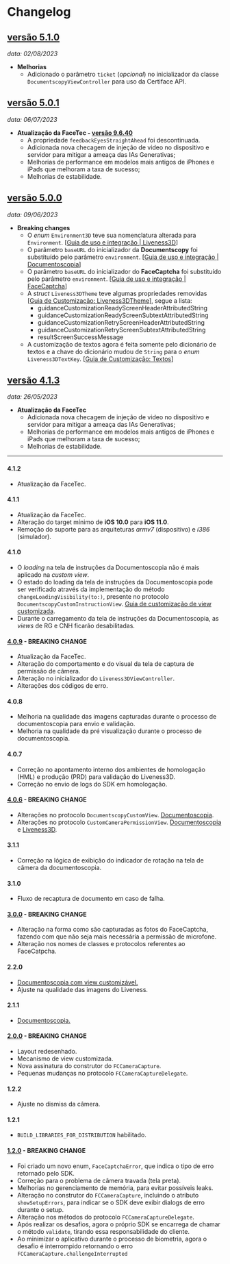 # Changelog

## [versão 5.1.0](https://github.com/oititec/liveness-ios-sdk/releases/tag/5.1.0)
*data: 02/08/2023*

- **Melhorias**
    - Adicionado o parâmetro `ticket` (_opcional_) no inicializador da classe `DocumentscopyViewController` para uso da Certiface API.

## [versão 5.0.1](https://github.com/oititec/liveness-ios-sdk/releases/tag/5.0.1)
_data: 06/07/2023_

- **Atualização da FaceTec - [versão 9.6.40](https://github.com/oititec/ios-liveness3d-ft/releases/tag/9.6.40)**
    - A propriedade `feedbackEyesStraightAhead` foi descontinuada.
    - Adicionada nova checagem de injeção de video no dispositivo e servidor para mitigar a ameaça das IAs Generativas;
    - Melhorias de performance em modelos mais antigos de iPhones e iPads que melhoram a taxa de sucesso;
    - Melhorias de estabilidade.

## [versão 5.0.0](https://github.com/oititec/liveness-ios-sdk/releases/tag/5.0.0)
*data: 09/06/2023*

- **Breaking changes**
    - O *enum* `Environment3D` teve sua nomenclatura alterada para `Environment`. [[Guia de uso e integração | Liveness3D](../Liveness3D/Liveness3D-Usage.md#iniciando-o-liveness-3d)]
    - O parâmetro `baseURL` do inicializador da **Documentscopy** foi substituído pelo parâmetro `environment`. [[Guia de uso e integração | Documentoscopia](../Liveness2D/Documentscopy-Usage.md#iniciando-a-documentoscopia)]
    - O parâmetro `baseURL` do inicializador do **FaceCaptcha** foi substituído pelo parâmetro `environment`. [[Guia de uso e integração | FaceCaptcha](../Liveness2D/FaceCaptcha-Usage.md#iniciando-o-facecaptcha)]
    - A *struct* `Liveness3DTheme` teve algumas propriedades removidas [[Guia de Customização: Liveness3DTheme](../Liveness3D/Liveness3D-Liveness3DTheme.md)], segue a lista:
        - guidanceCustomizationReadyScreenHeaderAttributedString
        - guidanceCustomizationReadyScreenSubtextAttributedString
        - guidanceCustomizationRetryScreenHeaderAttributedString
        - guidanceCustomizationRetryScreenSubtextAttributedString
        - resultScreenSuccessMessage    
    - A customização de textos agora é feita somente pelo dicionário de textos e a chave do dicionário mudou de `String` para o *enum* `Liveness3DTextKey`. [[Guia de Customização: Textos](../Liveness3D/Liveness3D-CustomTexts.md)]

## [versão 4.1.3](https://github.com/oititec/liveness-ios-sdk/releases/tag/4.1.3)
*data: 26/05/2023*

- **Atualização da FaceTec**
    - Adicionada nova checagem de injeção de video no dispositivo e servidor para mitigar a ameaça das IAs Generativas;
    - Melhorias de performance em modelos mais antigos de iPhones e iPads que melhoram a taxa de sucesso;
    - Melhorias de estabilidade.

---
#### 4.1.2
- Atualização da FaceTec.

#### 4.1.1
- Atualização da FaceTec.
- Alteração do target mínimo de **iOS 10.0** para **iOS 11.0**.
- Remoção do suporte para as arquiteturas *armv7* (dispositivo) e *i386* (simulador).

#### 4.1.0
- O *loading* na tela de instruções da Documentoscopia não é mais aplicado na *custom view*.
- O estado do loading da tela de instruções da Documentoscopia pode ser verificado através da implementação do método `changeLoadingVisibility(to:)`, presente no protocolo `DocumentscopyCustomInstructionView`. [Guia de customização de view customizada](../Liveness2D/Documentscopy-CustomView.md#custominstructionview).
- Durante o carregamento da tela de instruções da Documentoscopia, as *views* de RG e CNH ficarão desabilitadas.

#### [4.0.9](4.0.9.md) - BREAKING CHANGE
- Atualização da FaceTec.
- Alteração do comportamento e do visual da tela de captura de permissão de câmera.
- Alteração no inicializador do `Liveness3DViewController`.
- Alterações dos códigos de erro.

#### 4.0.8
- Melhoria na qualidade das imagens capturadas durante o processo de documentoscopia para envio e validação.
- Melhoria na qualidade da pré visualização durante o processo de documentoscopia.

#### 4.0.7
- Correção no apontamento interno dos ambientes de homologação (HML) e produção (PRD) para validação do Liveness3D.
- Correção no envio de logs do SDK em homologação.

#### [4.0.6](4.0.6.md) - BREAKING CHANGE
- Alterações no protocolo `DocumentscopyCustomView`. [Documentoscopia](../Liveness2D/Documentscopy-CustomView.md).
- Alterações no protocolo `CustomCameraPermissionView`. [Documentoscopia](../Liveness2D/Documentscopy-CustomView.md) e [Liveness3D](../Liveness3D/Liveness3D-CustomView.md).

#### 3.1.1
- Correção na lógica de exibição do indicador de rotação na tela de câmera da documentoscopia.

#### 3.1.0
- Fluxo de recaptura de documento em caso de falha.

#### [3.0.0](3.0.0.md) - BREAKING CHANGE
- Alteração na forma como são capturadas as fotos do FaceCaptcha, fazendo com que não seja mais necessária a permissão de microfone.
- Alteração nos nomes de classes e protocolos referentes ao FaceCatpcha.

#### 2.2.0
- [Documentoscopia com view customizável.](../Liveness2D/Documentscopy-CustomView.md)
- Ajuste na qualidade das imagens do Liveness.

#### 2.1.1
- [Documentoscopia.](../Liveness2D/Documentscopy-Usage.md)

#### [2.0.0](2.0.0.md) - BREAKING CHANGE
- Layout redesenhado.
- Mecanismo de view customizada.
- Nova assinatura do construtor do `FCCameraCapture`.
- Pequenas mudanças no protocolo `FCCameraCaptureDelegate`.

#### 1.2.2
- Ajuste no dismiss da câmera.

#### 1.2.1
- `BUILD_LIBRARIES_FOR_DISTRIBUTION` habilitado.

#### [1.2.0](1.2.0.md) - BREAKING CHANGE
- Foi criado um novo enum, `FaceCaptchaError`, que indica o tipo de erro retornado pelo SDK.
- Correção para o problema de câmera travada (tela preta).
- Melhorias no gerenciamento de memória, para evitar possíveis leaks.
- Alteração no construtor do `FCCameraCapture`, incluindo o atributo `showSetupErrors`, para indicar se o SDK deve exibir dialogs de erro durante o setup.
- Alteração nos métodos do protocolo `FCCameraCaptureDelegate`.
- Após realizar os desafios, agora o próprio SDK se encarrega de chamar o método `validate`, tirando essa responsabilidade do cliente.
- Ao minimizar o aplicativo durante o processo de biometria, agora o desafio é interrompido retornando o erro `FCCameraCapture.challengeInterrupted`
